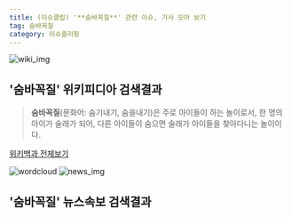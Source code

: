 ```yaml
---
title: (이슈클립) '**숨바꼭질**' 관련 이슈, 기사 모아 보기
tag: 숨바꼭질
category: 이슈클리핑
---
```

![wiki_img](https://user-images.githubusercontent.com/42597476/44503234-41136a80-a6d0-11e8-9071-6fc6418eafe4.png)
## **'**숨바꼭질**'** 위키피디아 검색결과
>**숨바꼭질**(문화어: 숨기내기, 숨을내기)은 주로 아이들이 하는 놀이로서, 한 명의 아이가 술래가 되어, 다른 아이들이 숨으면 술래가 아이들을 찾아다니는 놀이이다.

<a href="https://ko.wikipedia.org/wiki/숨바꼭질" target="_blank">위키백과 전체보기</a>

![wordcloud](https://s3.ap-northeast-2.amazonaws.com/lyrics101-wordcloud/2018-09-22-1537620916.png)
![news_img](https://user-images.githubusercontent.com/42597476/44507050-1206f400-a6e4-11e8-8d98-7ffbfebb353f.png)
## **'**숨바꼭질**'** 뉴스속보 검색결과

